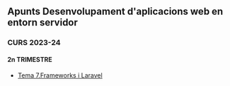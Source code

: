 ## Apunts Desenvolupament d'aplicacions web en entorn servidor

### CURS 2023-24

#### 2n TRIMESTRE

* [Tema 7.Frameworks i Laravel](0.7frameworks.html)
		
